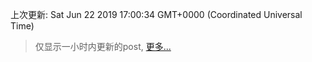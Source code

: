
  
 上次更新: Sat Jun 22 2019 17:00:34 GMT+0000 (Coordinated Universal Time) 

 > 仅显示一小时内更新的post, [更多...](screenshots/)
  